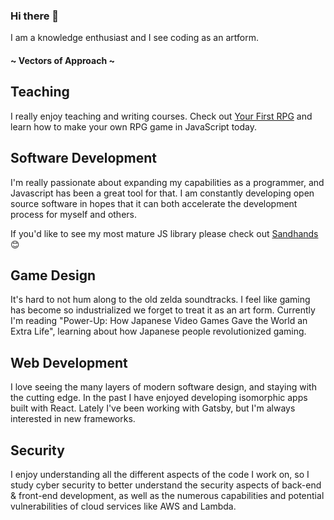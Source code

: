 ### Hi there 👋

I am a knowledge enthusiast and I see coding as an artform. 

#### ~ Vectors of Approach ~

## Teaching
I really enjoy teaching and writing courses. Check out [Your First RPG](https://yourfirstrpg.com) and learn how to make your own RPG game in JavaScript today.

## Software Development 
I'm really passionate about expanding my capabilities as a programmer, and Javascript has been a great tool for that. I am constantly developing open source software in hopes that it can both accelerate the development process for myself and others.

If you'd like to see my most mature JS library please check out [Sandhands](https://github.com/L1lith/Sandhands) 😊
 
 ## Game Design
 It's hard to not hum along to the old zelda soundtracks. I feel like gaming has become so industrialized we forget to treat it as an art form. Currently I'm reading "Power-Up: How Japanese Video Games Gave the World an Extra Life", learning about how Japanese people revolutionized gaming.

## Web Development
I love seeing the many layers of modern software design, and staying with the cutting edge. In the past I have enjoyed developing isomorphic apps built with React. Lately I've been working with Gatsby, but I'm always interested in new frameworks.

## Security
I enjoy understanding all the different aspects of the code I work on, so I study cyber security to better understand the security aspects of back-end & front-end development, as well as the numerous capabilities and potential vulnerabilities of cloud services like AWS and Lambda.
